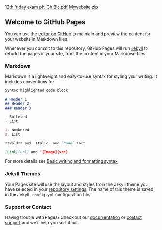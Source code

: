 [12th friday exam ph. Ch.Bio.pdf](https://github.com/omsciencebadnapur/omsbadnapur.com/files/8694431/12th.friday.exam.ph.Ch.Bio.pdf)
[Mywebsite.zip](https://github.com/omsciencebadnapur/omsbadnapur.com/files/8694432/Mywebsite.zip)
## Welcome to GitHub Pages

You can use the [editor on GitHub](https://github.com/omsciencebadnapur/omsbadnapur.com/edit/main/README.md) to maintain and preview the content for your website in Markdown files.

Whenever you commit to this repository, GitHub Pages will run [Jekyll](https://jekyllrb.com/) to rebuild the pages in your site, from the content in your Markdown files.

### Markdown

Markdown is a lightweight and easy-to-use syntax for styling your writing. It includes conventions for

```markdown
Syntax highlighted code block

# Header 1
## Header 2
### Header 3

- Bulleted
- List

1. Numbered
2. List

**Bold** and _Italic_ and `Code` text

[Link](url) and ![Image](src)
```

For more details see [Basic writing and formatting syntax](https://docs.github.com/en/github/writing-on-github/getting-started-with-writing-and-formatting-on-github/basic-writing-and-formatting-syntax).

### Jekyll Themes

Your Pages site will use the layout and styles from the Jekyll theme you have selected in your [repository settings](https://github.com/omsciencebadnapur/omsbadnapur.com/settings/pages). The name of this theme is saved in the Jekyll `_config.yml` configuration file.

### Support or Contact

Having trouble with Pages? Check out our [documentation](https://docs.github.com/categories/github-pages-basics/) or [contact support](https://support.github.com/contact) and we’ll help you sort it out.
